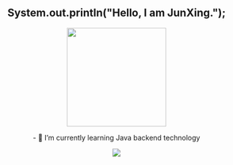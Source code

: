 <div align="center">
  <h2>System.out.println("Hello, I am JunXing.");</h2>
</div>

<div align="center">
  <img src="https://gd-hbimg.huaban.com/a021e6ef0f487652a662f8d52d0ab30e5f8c1be53693-KmBAvV_fw1200webp" width="200" height="200">
</div>

<div align="center">
  <p>- 🌱 I’m currently learning Java backend technology</p>
</div>

<div align="center"> 
  <img src="https://github-profile-trophy.vercel.app/?username=JunXing-Tech" /> 
</div>

<!--
**JunXing-Tech/JunXing-Tech** is a ✨ _special_ ✨ repository because its `README.md` (this file) appears on your GitHub profile.

Here are some ideas to get you started:

- 🔭 I’m currently working on ...
- 🌱 I’m currently learning ...
- 👯 I’m looking to collaborate on ...
- 🤔 I’m looking for help with ...
- 💬 Ask me about ...
- 📫 How to reach me: ...
- 😄 Pronouns: ...
- ⚡ Fun fact: ...
-->
